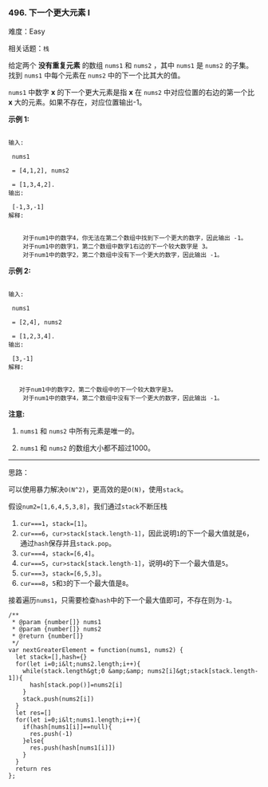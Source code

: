 ### 496. 下一个更大元素 I

难度：Easy

相关话题：`栈`

给定两个 **没有重复元素** 的数组 `nums1`  和 `nums2` ，其中 `nums1` 是 `nums2` 的子集。找到 `nums1` 中每个元素在 `nums2` 中的下一个比其大的值。



 `nums1` 中数字 **x** 的下一个更大元素是指 **x** 在 `nums2` 中对应位置的右边的第一个比 **x** 大的元素。如果不存在，对应位置输出-1。



 **示例 1:** 





```

输入:

 nums1

 = [4,1,2], nums2

 = [1,3,4,2].
输出:

 [-1,3,-1]
解释:


    对于num1中的数字4，你无法在第二个数组中找到下一个更大的数字，因此输出 -1。
    对于num1中的数字1，第二个数组中数字1右边的下一个较大数字是 3。
    对于num1中的数字2，第二个数组中没有下一个更大的数字，因此输出 -1。
```

 **示例 2:** 





```

输入:

 nums1

 = [2,4], nums2

 = [1,2,3,4].
输出:

 [3,-1]
解释:


   对于num1中的数字2，第二个数组中的下一个较大数字是3。
    对于num1中的数字4，第二个数组中没有下一个更大的数字，因此输出 -1。

```

 **注意:** 





1.  `nums1` 和 `nums2` 中所有元素是唯一的。

2.  `nums1` 和 `nums2` 的数组大小都不超过1000。






-----

思路：

可以使用暴力解决`O(N^2)`，更高效的是`O(N)`，使用`stack`。

假设`num2=[1,6,4,5,3,8]`，我们通过`stack`不断压栈

1. `cur===1`，`stack=[1]`。
2. `cur===6`，`cur>stack[stack.length-1]`，因此说明`1`的下一个最大值就是`6`，通过`hash`保存并且`stack.pop`。
3. `cur===4`，`stack=[6,4]`。
4. `cur===5`，`cur>stack[stack.length-1]`，说明`4`的下一个最大值是`5`。
5. `cur===3`，`stack=[6,5,3]`。
6. `cur===8`，`5`和`3`的下一个最大值是`8`。

接着遍历`nums1`，只需要检查`hash`中的下一个最大值即可，不存在则为`-1`。


```
/**
 * @param {number[]} nums1
 * @param {number[]} nums2
 * @return {number[]}
 */
var nextGreaterElement = function(nums1, nums2) {
  let stack=[],hash={}
  for(let i=0;i&lt;nums2.length;i++){
    while(stack.length&gt;0 &amp;&amp; nums2[i]&gt;stack[stack.length-1]){
      hash[stack.pop()]=nums2[i]
    }
    stack.push(nums2[i])
  }
  let res=[]
  for(let i=0;i&lt;nums1.length;i++){
    if(hash[nums1[i]]==null){
      res.push(-1)
    }else{
      res.push(hash[nums1[i]])
    }
  }
  return res
};



```
